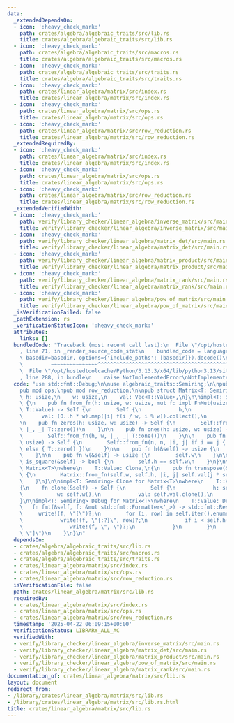 ```yaml
---
data:
  _extendedDependsOn:
  - icon: ':heavy_check_mark:'
    path: crates/algebra/algebraic_traits/src/lib.rs
    title: crates/algebra/algebraic_traits/src/lib.rs
  - icon: ':heavy_check_mark:'
    path: crates/algebra/algebraic_traits/src/macros.rs
    title: crates/algebra/algebraic_traits/src/macros.rs
  - icon: ':heavy_check_mark:'
    path: crates/algebra/algebraic_traits/src/traits.rs
    title: crates/algebra/algebraic_traits/src/traits.rs
  - icon: ':heavy_check_mark:'
    path: crates/linear_algebra/matrix/src/index.rs
    title: crates/linear_algebra/matrix/src/index.rs
  - icon: ':heavy_check_mark:'
    path: crates/linear_algebra/matrix/src/ops.rs
    title: crates/linear_algebra/matrix/src/ops.rs
  - icon: ':heavy_check_mark:'
    path: crates/linear_algebra/matrix/src/row_reduction.rs
    title: crates/linear_algebra/matrix/src/row_reduction.rs
  _extendedRequiredBy:
  - icon: ':heavy_check_mark:'
    path: crates/linear_algebra/matrix/src/index.rs
    title: crates/linear_algebra/matrix/src/index.rs
  - icon: ':heavy_check_mark:'
    path: crates/linear_algebra/matrix/src/ops.rs
    title: crates/linear_algebra/matrix/src/ops.rs
  - icon: ':heavy_check_mark:'
    path: crates/linear_algebra/matrix/src/row_reduction.rs
    title: crates/linear_algebra/matrix/src/row_reduction.rs
  _extendedVerifiedWith:
  - icon: ':heavy_check_mark:'
    path: verify/library_checker/linear_algebra/inverse_matrix/src/main.rs
    title: verify/library_checker/linear_algebra/inverse_matrix/src/main.rs
  - icon: ':heavy_check_mark:'
    path: verify/library_checker/linear_algebra/matrix_det/src/main.rs
    title: verify/library_checker/linear_algebra/matrix_det/src/main.rs
  - icon: ':heavy_check_mark:'
    path: verify/library_checker/linear_algebra/matrix_product/src/main.rs
    title: verify/library_checker/linear_algebra/matrix_product/src/main.rs
  - icon: ':heavy_check_mark:'
    path: verify/library_checker/linear_algebra/matrix_rank/src/main.rs
    title: verify/library_checker/linear_algebra/matrix_rank/src/main.rs
  - icon: ':heavy_check_mark:'
    path: verify/library_checker/linear_algebra/pow_of_matrix/src/main.rs
    title: verify/library_checker/linear_algebra/pow_of_matrix/src/main.rs
  _isVerificationFailed: false
  _pathExtension: rs
  _verificationStatusIcon: ':heavy_check_mark:'
  attributes:
    links: []
  bundledCode: "Traceback (most recent call last):\n  File \"/opt/hostedtoolcache/Python/3.13.3/x64/lib/python3.13/site-packages/onlinejudge_verify/documentation/build.py\"\
    , line 71, in _render_source_code_stat\n    bundled_code = language.bundle(stat.path,\
    \ basedir=basedir, options={'include_paths': [basedir]}).decode()\n          \
    \         ~~~~~~~~~~~~~~~^^^^^^^^^^^^^^^^^^^^^^^^^^^^^^^^^^^^^^^^^^^^^^^^^^^^^^^^^^^^^^^^^^\n\
    \  File \"/opt/hostedtoolcache/Python/3.13.3/x64/lib/python3.13/site-packages/onlinejudge_verify/languages/rust.py\"\
    , line 288, in bundle\n    raise NotImplementedError\nNotImplementedError\n"
  code: "use std::fmt::Debug;\n\nuse algebraic_traits::Semiring;\n\npub mod index;\n\
    pub mod ops;\npub mod row_reduction;\n\npub struct Matrix<T: Semiring> {\n   \
    \ h: usize,\n    w: usize,\n    val: Vec<T::Value>,\n}\n\nimpl<T: Semiring> Matrix<T>\
    \ {\n    pub fn from_fn(h: usize, w: usize, mut f: impl FnMut(usize, usize) ->\
    \ T::Value) -> Self {\n        Self {\n            h,\n            w,\n      \
    \      val: (0..h * w).map(|i| f(i / w, i % w)).collect(),\n        }\n    }\n\
    \n    pub fn zeros(h: usize, w: usize) -> Self {\n        Self::from_fn(h, w,\
    \ |_, _| T::zero())\n    }\n\n    pub fn ones(h: usize, w: usize) -> Self {\n\
    \        Self::from_fn(h, w, |_, _| T::one())\n    }\n\n    pub fn identity(n:\
    \ usize) -> Self {\n        Self::from_fn(n, n, |i, j| if i == j { T::one() }\
    \ else { T::zero() })\n    }\n\n    pub fn h(&self) -> usize {\n        self.h\n\
    \    }\n\n    pub fn w(&self) -> usize {\n        self.w\n    }\n\n    pub fn\
    \ is_square(&self) -> bool {\n        self.h == self.w\n    }\n}\n\nimpl<T: Semiring>\
    \ Matrix<T>\nwhere\n    T::Value: Clone,\n{\n    pub fn transpose(&self) -> Matrix<T>\
    \ {\n        Matrix::from_fn(self.w, self.h, |i, j| self.val[j * self.w + i].clone())\n\
    \    }\n}\n\nimpl<T: Semiring> Clone for Matrix<T>\nwhere\n    T::Value: Clone,\n\
    {\n    fn clone(&self) -> Self {\n        Self {\n            h: self.h(),\n \
    \           w: self.w(),\n            val: self.val.clone(),\n        }\n    }\n\
    }\n\nimpl<T: Semiring> Debug for Matrix<T>\nwhere\n    T::Value: Debug,\n{\n \
    \   fn fmt(&self, f: &mut std::fmt::Formatter<'_>) -> std::fmt::Result {\n   \
    \     write!(f, \"[\")?;\n        for (i, row) in self.iter().enumerate() {\n\
    \            write!(f, \"{:?}\", row)?;\n            if i < self.h() - 1 {\n \
    \               write!(f, \", \")?;\n            }\n        }\n        write!(f,\
    \ \"]\")\n    }\n}\n"
  dependsOn:
  - crates/algebra/algebraic_traits/src/lib.rs
  - crates/algebra/algebraic_traits/src/macros.rs
  - crates/algebra/algebraic_traits/src/traits.rs
  - crates/linear_algebra/matrix/src/index.rs
  - crates/linear_algebra/matrix/src/ops.rs
  - crates/linear_algebra/matrix/src/row_reduction.rs
  isVerificationFile: false
  path: crates/linear_algebra/matrix/src/lib.rs
  requiredBy:
  - crates/linear_algebra/matrix/src/index.rs
  - crates/linear_algebra/matrix/src/ops.rs
  - crates/linear_algebra/matrix/src/row_reduction.rs
  timestamp: '2025-04-22 06:09:15+00:00'
  verificationStatus: LIBRARY_ALL_AC
  verifiedWith:
  - verify/library_checker/linear_algebra/inverse_matrix/src/main.rs
  - verify/library_checker/linear_algebra/matrix_det/src/main.rs
  - verify/library_checker/linear_algebra/matrix_product/src/main.rs
  - verify/library_checker/linear_algebra/pow_of_matrix/src/main.rs
  - verify/library_checker/linear_algebra/matrix_rank/src/main.rs
documentation_of: crates/linear_algebra/matrix/src/lib.rs
layout: document
redirect_from:
- /library/crates/linear_algebra/matrix/src/lib.rs
- /library/crates/linear_algebra/matrix/src/lib.rs.html
title: crates/linear_algebra/matrix/src/lib.rs
---
```

